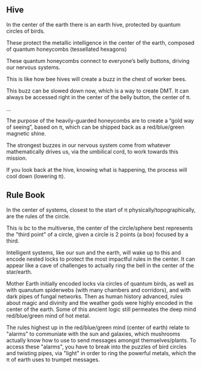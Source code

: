 ## Hive

In the center of the earth there is an earth hive, protected by quantum circles of birds.

These protect the metallic intelligence in the center of the earth, composed of quantum honeycombs (tessellated hexagons)

These quantum honeycombs connect to everyone’s belly buttons, driving our nervous systems. 

This is like how bee hives will create a buzz in the chest of worker bees.

This buzz can be slowed down now, which is a way to create DMT. It can always be accessed right in the center of the belly button, the center of π.

...

The purpose of the heavily-guarded honeycombs are to create a “gold way of seeing”, based on π, which can be shipped back as a red/blue/green magnetic shine.

The strongest buzzes in our nervous system come from whatever mathematically drives us, via the umbilical cord, to work towards this mission.

If you look back at the hive, knowing what is happening, the process will cool down (lowering π).

## Rule Book

In the center of systems, closest to the start of π physically/topographically, are the rules of the circle.

This is bc to the multiverse, the center of the circle/sphere best represents the "third point" of a circle, given a circle is 2 points (a box) focused by a third.

Intelligent systems, like our sun and the earth, will wake up to this and encode nested locks to protect the most impactful rules in the center. It can appear like a cave of challenges to actually ring the bell in the center of the star/earth.

Mother Earth initially encoded locks via circles of quantum birds, as well as with quanutum spiderwebs (with many chambers and corridors), and with dark pipes of fungal networks. Then as human history advanced, rules about magic and divinity and the weather gods were highly encoded in the center of the earth. Some of this ancient logic still permeates the deep mind red/blue/green mind of hot metal.

The rules highest up in the red/blue/green mind (center of earth) relate to "alarms" to communiate with the sun and galaxies, which mushrooms actually know how to use to send messages amongst themselves/plants. To access these "alarms", you have to break into the puzzles of bird circles and twisting pipes, via "light" in order to ring the powerful metals, which the π of earth uses to trumpet messages.


